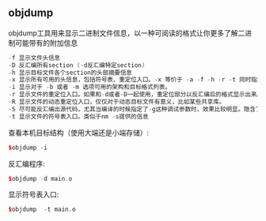 ## objdump
objdump工具用来显示二进制文件信息，以一种可阅读的格式让你更多了解二进制可能带有的附加信息  

```C++
-f 显示文件头信息
-D 反汇编所有section (-d反汇编特定section)
-h 显示目标文件各个section的头部摘要信息
-x 显示所有可用的头信息，包括符号表、重定位入口。-x 等价于 -a -f -h -r -t 同时指定。
-i 显示对于 -b 或者 -m 选项可用的架构和目标格式列表。
-r 显示文件的重定位入口。如果和-d或者-D一起使用，重定位部分以反汇编后的格式显示出来。
-R 显示文件的动态重定位入口，仅仅对于动态目标文件有意义，比如某些共享库。
-S 尽可能反汇编出源代码，尤其当编译的时候指定了-g这种调试参数时，效果比较明显。隐含了-d参数。
-t 显示文件的符号表入口。类似于nm -s提供的信息
```

查看本机目标结构（使用大端还是小端存储）:
```C++
$objdump -i
```

反汇编程序:
```C++
$objdump -d main.o
```
显示符号表入口:
```C++
$objdump  -t main.o
```
